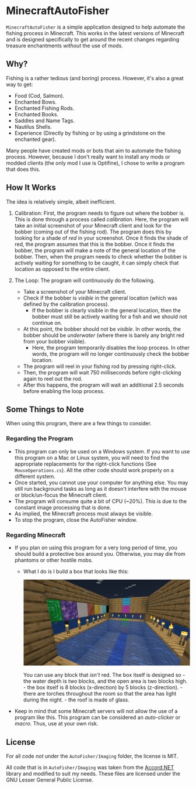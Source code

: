 # MinecraftAutoFisher
`MinecraftAutoFisher` is a simple application designed to help automate the fishing process in Minecraft. This works in the latest versions of Minecraft and is designed specifically to get around the recent changes regarding treasure enchantments _without_ the use of mods.

## Why?
Fishing is a rather tedious (and boring) process. However, it's also a great way to get:
- Food (Cod, Salmon).
- Enchanted Bows.
- Enchanted Fishing Rods.
- Enchanted Books.
- Saddles and Name Tags. 
- Nautilus Shells.
- Experience (Directly by fishing or by using a grindstone on the enchanted gear). 

Many people have created mods or bots that aim to automate the fishing process. However, because I don't really want to install any mods or modded clients (the only mod I use is Optifine), I chose to write a program that does this.  

## How It Works
The idea is relatively simple, albeit inefficient. 

1. Calibration: First, the program needs to figure out where the bobber is. This is done through a process called *calibration*. Here, the program will take an initial screenshot of your Minecraft client and look for the bobber (coming out of the fishing rod). The program does this by looking for a shade of *red* in your screenshot. Once it finds the shade of red, the program assumes that this is the bobber. Once it finds the bobber, the program will make a note of the general location of the bobber. Then, when the program needs to check whether the bobber is actively waiting for something to be caught, it can simply check that location as opposed to the entire client. 

2. The Loop: The program will continuously do the following.
    - Take a screenshot of your Minecraft client.
    - Check if the bobber is *visible* in the general location (which was defined by the calibration process).
        - If the bobber is clearly visible in the general location, then the bobber must still be actively waiting for a fish and we should not continue on. 
    - At this point, the bobber should not be *visible*. In other words, the bobber should be *underwater* (where there is barely any bright red from your bobber visible).
        - Here, the program temporarily disables the loop process. In other words, the program will no longer continuously check the bobber location.
    - The program will reel in your fishing rod by pressing right-click. 
    - Then, the program will wait 750 milliseconds before right-clicking again to reel out the rod.
    - After this happens, the program will wait an additional 2.5 seconds before enabling the loop process. 

## Some Things to Note
When using this program, there are a few things to consider.

### Regarding the Program
- This program can only be used on a Windows system. If you want to use this program on a Mac or Linux system, you will need to find the appropriate replacements for the right-click functions (See `MouseOperations.cs`). All the other code should work properly on a different system.
- Once started, you cannot use your computer for anything else. You may still run background tasks as long as it doesn't interfere with the mouse or block/un-focus the Minecraft client.
- The program will consume quite a bit of CPU (~20%). This is due to the constant image processing that is done.
- As implied, the Minecraft process must always be visible. 
- To stop the program, close the AutoFisher window.

### Regarding Minecraft
- If you plan on using this program for a very long period of time, you should build a protective box around you. Otherwise, you may die from phantoms or other hostile mobs.
    - What I do is I build a box that looks like this:
    
        ![A box where autofishing can be performed.](https://github.com/ewang2002/MinecraftAutoFisher/raw/master/assets/layout.png?raw=true)
    
        You can use any block that _isn't_ red. The box itself is designed so
            - the water depth is two blocks, and the open area is two blocks high.
            - the box itself is 8 blocks (x-direction) by 5 blocks (z-direction).
            - there are torches throughout the room so that the area has light during the night.
            - the roof is made of glass.
- Keep in mind that some Minecraft servers will not allow the use of a program like this. This program can be considered an *auto-clicker* or *macro*. Thus, use at your own risk.

## License
For all code *not* under the `AutoFisher/Imaging` folder, the license is MIT.

All code that is in `AutoFisher/Imaging` was taken from the [Accord.NET](https://github.com/accord-net/framework) library and modified to suit my needs. These files are licensed under the GNU Lesser General Public License.
